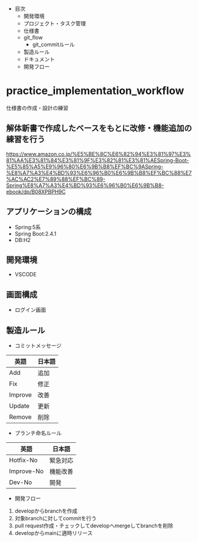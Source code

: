 
- 目次
  - 開発環境
  - プロジェクト・タスク管理
  - 仕様書
  - git_flow
    - git_commitルール
  - 製造ルール
  - ドキュメント
  - 開発フロー


# practice_implementation_workflow
仕様書の作成・設計の練習

## 解体新書で作成したベースをもとに改修・機能追加の練習を行う
https://www.amazon.co.jp/%E5%BE%8C%E6%82%94%E3%81%97%E3%81%AA%E3%81%84%E3%81%9F%E3%82%81%E3%81%AESpring-Boot-%E5%85%A5%E9%96%80%E6%9B%B8%EF%BC%9ASpring-%E8%A7%A3%E4%BD%93%E6%96%B0%E6%9B%B8%EF%BC%88%E7%AC%AC2%E7%89%88%EF%BC%89-Spring%E8%A7%A3%E4%BD%93%E6%96%B0%E6%9B%B8-ebook/dp/B08XPBPH9C

## アプリケーションの構成
- Spring:5系
- Spring Boot:2.4.1
- DB:H2

## 開発環境
- VSCODE

## 画面構成
- ログイン画面

## 製造ルール

- コミットメッセージ

|英語|日本語|
|---|---|
|Add|追加|
|Fix|修正|
|Improve|改善|
|Update|更新|
|Remove|削除|

- ブランチ命名ルール

|英語|日本語|
|---|---|
|Hotfix-No|緊急対応|
|Improve-No|機能改善|
|Dev-No|開発|


- 開発フロー
1. developからbranchを作成
2. 対象branchに対してcommitを行う
3. pull request作成・チェックしてdevelopへmergeしてbranchを削除
4. developからmainに適時リリース
